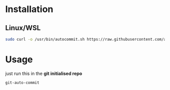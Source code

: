 # Installation
## Linux/WSL
```bash
sudo curl -o /usr/bin/autocommit.sh https://raw.githubusercontent.com/aryan-212/AICommiter/main/autocommit.sh && sudo chmod +x /usr/bin/autocommit.sh && sudo ln -s /usr/bin/autocommit.sh /usr/bin/git-auto-commit
```
# Usage
just run this in the **git initialised repo**
```bash
git-auto-commit
```
